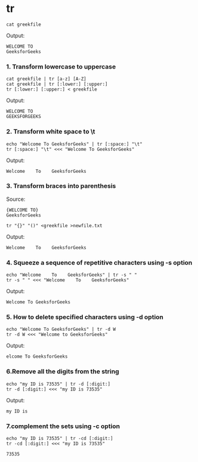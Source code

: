 # tr

```
cat greekfile
```

Output:
```
WELCOME TO 
GeeksforGeeks
```

### 1. Transform lowercase to uppercase
```
cat greekfile | tr [a-z] [A-Z]
cat greekfile | tr [:lower:] [:upper:]
tr [:lower:] [:upper:] < greekfile
```

Output:
```
WELCOME TO 
GEEKSFORGEEKS
```

### 2. Transform white space to \t
```
echo "Welcome To GeeksforGeeks" | tr [:space:] "\t"
tr [:space:] "\t" <<< "Welcome To GeeksforGeeks"
```

Output:
```
Welcome    To    GeeksforGeeks
```

### 3. Transform braces into parenthesis
Source:
```
{WELCOME TO} 
GeeksforGeeks
```

```
tr "{}" "()" <greekfile >newfile.txt
```

Output:
```
Welcome    To    GeeksforGeeks
```

### 4. Squeeze a sequence of repetitive characters using -s option
```
echo "Welcome    To    GeeksforGeeks" | tr -s " "
tr -s " " <<< "Welcome    To    GeeksforGeeks"
```

Output:
```
Welcome To GeeksforGeeks
```

### 5. How to delete specified characters using -d option
```
echo "Welcome To GeeksforGeeks" | tr -d W
tr -d W <<< "Welcome to GeeksforGeeks"
```

Output:
```
elcome To GeeksforGeeks
```

### 6.Remove all the digits from the string 
```
echo "my ID is 73535" | tr -d [:digit:]
tr -d [:digit:] <<< "my ID is 73535"
```

Output:
```
my ID is
```
### 7.complement the sets using -c option
```
echo "my ID is 73535" | tr -cd [:digit:]
tr -cd [:digit:] <<< "my ID is 73535"
```

```
73535
```
